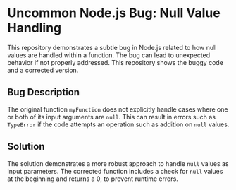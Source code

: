 # Uncommon Node.js Bug: Null Value Handling

This repository demonstrates a subtle bug in Node.js related to how null values are handled within a function. The bug can lead to unexpected behavior if not properly addressed. This repository shows the buggy code and a corrected version.

## Bug Description

The original function `myFunction` does not explicitly handle cases where one or both of its input arguments are `null`.  This can result in errors such as `TypeError` if the code attempts an operation such as addition on `null` values. 

## Solution

The solution demonstrates a more robust approach to handle `null` values as input parameters.   The corrected function includes a check for `null` values at the beginning and returns a 0, to prevent runtime errors. 

